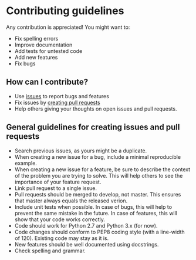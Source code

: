 # Contributing guidelines

Any contribution is appreciated! You might want to:

* Fix spelling errors
* Improve documentation
* Add tests for untested code
* Add new features
* Fix bugs

## How can I contribute?

* Use [issues](https://github.com/pdfminer/pdfminer.six/issues) to report bugs and features
* Fix issues by [creating pull requests](https://help.github.com/en/articles/creating-a-pull-request)
* Help others giving your thoughts on open issues and pull requests.

## General guidelines for creating issues and pull requests

* Search previous issues, as yours might be a duplicate.
* When creating a new issue for a bug, include a minimal reproducible example.
* When creating a new issue for a feature, be sure to describe the context of the problem you are trying to solve. This
  will help others to see the importance of your feature request. 
* Link pull request to a single issue.
* Pull requests should be merged to develop, not master. This ensures that master always equals the released verion.  
* Include unit tests when possible. In case of bugs, this will help to prevent the same mistake in the future. In case 
  of features, this will show that your code works correctly.
* Code should work for Python 2.7 and Python 3.x (for now).
* Code changes should conform to PEP8 coding style (with a line-width of 120). Existing code may stay as it is. 
* New features should be well documented using docstrings.
* Check spelling and grammar.